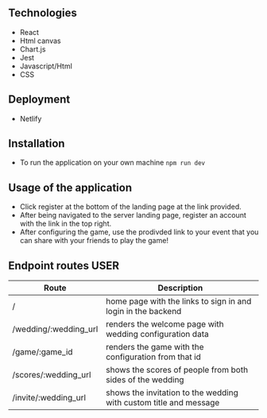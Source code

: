 ## Technologies
- React 
- Html canvas
- Chart.js
- Jest
- Javascript/Html
- CSS

## Deployment
- Netlify

## Installation

- To run the application on your own machine `npm run dev`

## Usage of the application

- Click register at the bottom of the landing page at the link provided.
- After being navigated to the server landing page, register an account with the link in the top right. 
- After configuring the game, use the prodivded link to your event that you can share with your friends to play the game!

## Endpoint routes USER

| Route          |  Description                                             |
| -------------- | ------------------------------------------------------- |
| / | home page with the links to sign in and login in the backend    |
| /wedding/:wedding_url | renders the welcome page with wedding configuration data |
| /game/:game_id  | renders the game with the configuration from that id |
| /scores/:wedding_url | shows the scores of people from both sides of the wedding |
| /invite/:wedding_url   | shows the invitation to the wedding with custom title and message |
